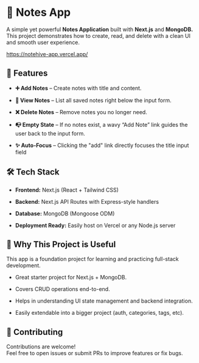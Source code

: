 # 📝 Notes  App

 A simple yet powerful **Notes Application** built with **Next.js** and **MongoDB.**  
 This project demonstrates how to create, read, and delete with a clean UI and smooth user experience.
 
https://notehive-app.vercel.app/


## 🚀 Features
- **➕ Add Notes** – Create notes with title and content.

- **📄 View Notes** – List all saved notes right below the input form.

- **❌ Delete Notes** – Remove notes you no longer need.

- **📭 Empty State** – If no notes exist, a wavy “Add Note” link guides the user back to the input form.

- **✨ Auto-Focus** – Clicking the "add" link directly focuses the title input field


## 🛠️ Tech Stack
- **Frontend:** Next.js (React + Tailwind CSS)

- **Backend:** Next.js API Routes with Express-style handlers

- **Database:** MongoDB (Mongoose ODM)

- **Deployment Ready:** Easily host on Vercel or any Node.js server


## 🌟 Why This Project is Useful

This app is a foundation project for learning and practicing full-stack development.

- Great starter project for Next.js + MongoDB.

- Covers CRUD operations end-to-end.

- Helps in understanding UI state management and backend integration.

- Easily extendable into a bigger project (auth, categories, tags, etc).



## 🤝 Contributing

Contributions are welcome!  
Feel free to open issues or submit PRs to improve features or fix bugs.
